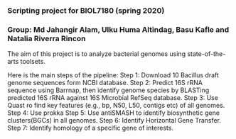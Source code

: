 ### Scripting project for BIOL7180 (spring 2020)
### Group: Md Jahangir Alam, Ulku Huma Altindag, Basu Kafle and Natalia Riverra Rincon

The aim of this project is to analyze bacterial genomes using state-of-the-arts toolsets.

Here is the main steps of the pipeline:
Step 1: Download 10 Bacillus draft genome sequences form NCBI database.
Step 2: Predict 16S rRNA sequence using Barrnap, then identify genome species by BLASTing predicted 16S rRNA against 16S Microbial RefSeq database.
Step 3: Use Quast ro find key features (e.g., bp, N50, L50, contigs etc) of all genomes.
Step 4: Use prokka
Step 5: Use antiSMASH to identify biosynthetic gene clusters(BGCs) in all genomes.
Step 6: Identify Horizontal Gene Transfer.
Step 7: Identify homology of a specific gene of interests.
